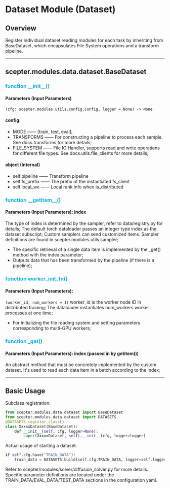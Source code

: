 # Dataset Module (Dataset)
## Overview
Register individual dataset reading modules for each task by inheriting from BaseDataset, which encapsulates File System operations and a transform pipeline.
***
## **scepter.modules.data.dataset.BaseDataset**
### <font color="#0FB0E4">function **\_\_init\_\_()**</font>
#### Parameters (Input Parameters)
`(cfg: scepter.modules.utils.config.Config, logger = None) -> None`
#### config:
- MODE —— [train, test, eval];
- TRANSFORMS —— For constructing a pipeline to process each sample. See docs.transforms for more details;
- FILE_SYSTEM —— File IO Handler, supports read and write operations for different file types. See docs.utils.file_clients for more details;
#### object (Internal)
- self.pipeline —— Transform pipeline
- self.fs_prefix —— The prefix of the instantiated fs_client
- self.local_we —— Local rank info when is_distributed

### <font color="#0FB0E4">function **\_\_getitem\_\_()**</font>
#### Parameters (Input Parameters): index
The type of index is determined by the sampler, refer to data/registry.py for details;
The default torch dataloader passes an integer type index as the dataset subscript;
Custom samplers can send customized items. Sampler definitions are found in scepter.modules.utils.sampler;
- The specific retrieval of a single data item is implemented by the _get() method with the index parameter;
- Outputs data that has been transformed by the pipeline (if there is a pipeline);

### <font color="#0FB0E4">function **worker_init_fn()**</font>
#### Parameters (Input Parameters):
`(worker_id, num_workers = 1)`
worker_id is the worker node ID in distributed training;
The dataloader instantiates num_workers worker processes at one time;
- For initializing the file reading system and setting parameters corresponding to multi-GPU workers;

### <font color="#0FB0E4">function **\_get()**</font>
#### Parameters (Input Parameters): index (passed in by __getitem__())
An abstract method that must be concretely implemented by the custom dataset. It's used to read each data item in a batch according to the index;
***
## Basic Usage
Subclass registration:
```python
from scepter.modules.data.dataset import BaseDataset
from scepter.modules.data.dataset import DATASETS
@DATASETS.register_class()
class XxxxxDataset(BaseDataset):
    def __init__(self, cfg, logger=None):
        super(XxxxxDataset, self).__init__(cfg, logger=logger)
```
Actual usage of starting a dataset:

```python
if self.cfg.have("TRAIN_DATA"):
    train_data = DATASETS.build(self.cfg.TRAIN_DATA, logger=self.logger)
```
Refer to scepter/modules/solver/diffusion_solver.py for more details. Specific parameter definitions are located under the TRAIN_DATA/EVAL_DATA/TEST_DATA sections in the configuration yaml.

